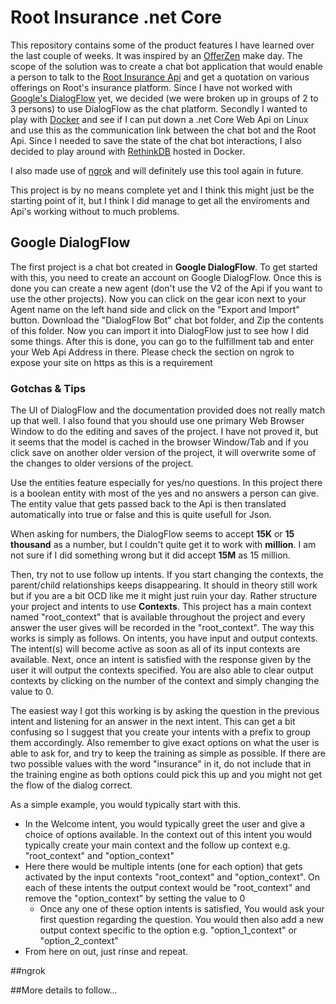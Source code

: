 # Root Insurance .net Core

This repository contains some of the product features I have learned over the last couple of weeks. It was inspired by an [OfferZen](https://www.offerzen.com/) make day.
The scope of the solution was to create a chat bot application that would enable a person to talk to the [Root Insurance Api](https://root.co.za/) and get a quotation on various offerings on Root's insurance platform.
Since I have not worked with [Google's DialogFlow](https://dialogflow.com/) yet, we decided (we were broken up in groups of 2 to 3 persons) to use DialogFlow as the chat platform.
Secondly I wanted to play with [Docker](https://www.docker.com/) and see if I can put down a .net Core Web Api on Linux and use this as the communication link between the chat bot and the Root Api. Since I needed
to save the state of the chat bot interactions, I also decided to play around with [RethinkDB](https://www.rethinkdb.com/) hosted in Docker.

I also made use of [ngrok](https://ngrok.com/) and will definitely use this tool again in future. 

This project is by no means complete yet and I think this might just be the starting point of it, but I think I did manage to get all the enviroments and Api's working without to much problems.

## Google DialogFlow
The first project is a chat bot created in **Google DialogFlow**. To get started with this, you need to create an account on Google DialogFlow. 
Once this is done you can create a new agent (don't use the V2 of the Api if you want to use the other projects).
Now you can click on the gear icon next to your Agent name on the left hand side and click on the "Export and Import" button.
Download the "DialogFlow Bot" chat bot folder, and Zip the contents of this folder. Now you can import it into DialogFlow just to see how I did some things.
After this is done, you can go to the fulfillment tab and enter your Web Api Address in there. Please check the section on ngrok to expose your site on https as this is a requirement

### Gotchas & Tips
The UI of DialogFlow and the documentation provided does not really match up that well. I also found that you should use one primary Web Browser Window to do the editing and saves of the project. I have not proved it, but it seems that the model is 
cached in the browser Window/Tab and if you click save on another older version of the project, it will overwrite some of the changes to older versions of the project.

Use the entities feature especially for yes/no questions. In this project there is a boolean entity with most of the yes and no answers a person can give. The entity value that gets passed back to the Api is then translated automatically into true or false and
this is quite usefull for Json.

When asking for numbers, the DialogFlow seems to accept **15K** or **15 thousand** as a number, but I couldn't quite get it to work with **million**. I am not sure if I did something wrong but it did accept **15M** as 15 million.
 
Then, try not to use follow up intents. If you start changing the contexts, the parent/child relationships keeps disappearing. It should in theory still work but if you are a bit OCD like me it might just ruin your day. Rather structure your
project and intents to use __Contexts__. This project has a main context named "root_context" that is available throughout the project and every answer the user gives will be recorded in the "root_context".
The way this works is simply as follows. On intents, you have input and output contexts. The intent(s) will become active as soon as all of its input contexts are available. Next, once an intent is satisfied with the response given by the user it
will output the contexts specified. You are also able to clear output contexts by clicking on the number of the context and simply changing the value to 0.

The easiest way I got this working is by asking the question in the previous intent and listening for an answer in the next intent. This can get a bit confusing so I suggest that you create your intents with a prefix to group them accordingly. Also remember to
give exact options on what the user is able to ask for, and try to keep the training as simple as possible. If there are two possible values with the word "insurance" in it, do not include that in the training engine as both options could pick this up and 
you might not get the flow of the dialog correct.

As a simple example, you would typically start with this.
* In the Welcome intent, you would typically greet the user and give a choice of options available. In the context out of this intent you would typically create your main context and the follow up context e.g. "root_context" and "option_context"
* Here there would be multiple intents (one for each option) that gets activated by the input contexts "root_context" and "option_context". On each of these intents the output context would be "root_context" and remove the "option_context" by setting the value to 0
  * Once any one of these option intents is satisfied, You would ask your first question regarding the question. You would then also add a new output context specific to the option e.g. "option_1_context" or "option_2_context"
* From here on out, just rinse and repeat.  

##ngrok


##More details to follow...